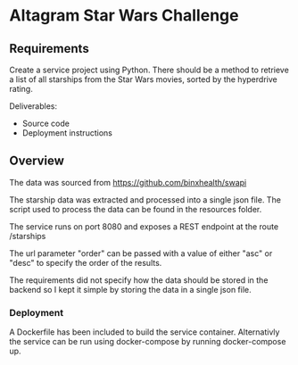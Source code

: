 # Altagram Star Wars Challenge

## Requirements

Create a service project using Python. There should be a method to retrieve a list of all starships from the Star Wars movies, sorted by the hyperdrive rating.

Deliverables: 
* Source code
* Deployment instructions

## Overview

The data was sourced from https://github.com/binxhealth/swapi

The starship data was extracted and processed into a single json file.
The script used to process the data can be found in the resources folder.

The service runs on port 8080 and exposes a REST endpoint at the route /starships

The url parameter "order" can be passed with a value of either "asc" or "desc" to specify the order of the results.

The requirements did not specify how the data should be stored in the backend so I kept it simple by storing the data in a single json file.

### Deployment

A Dockerfile has been included to build the service container.
Alternativly the service can be run using docker-compose by running docker-compose up.

